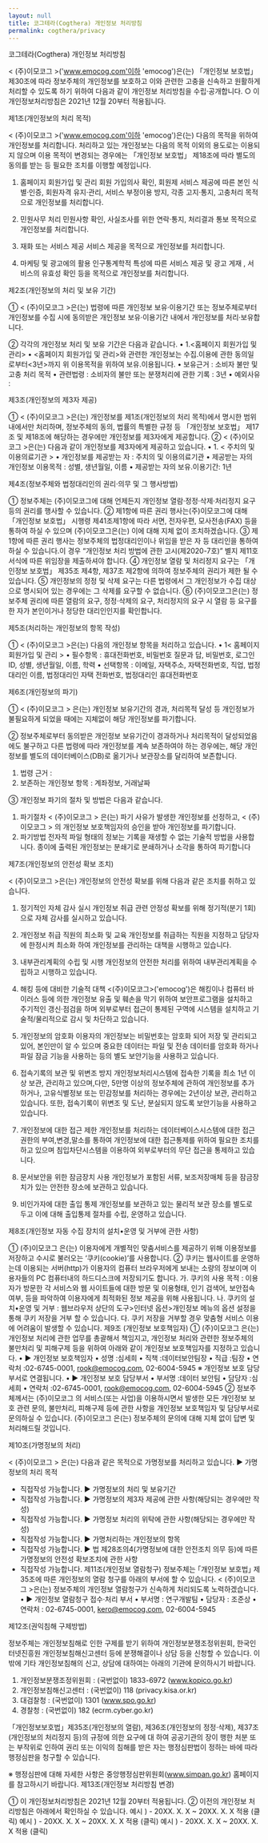 ```yaml
---
layout: null
title: 코그테라(Cogthera) 개인정보 처리방침
permalink: cogthera/privacy
---
```


코그테라(Cogthera) 개인정보 처리방침

< (주)이모코그 >('www.emocog.com'이하 'emocog')은(는) 「개인정보 보호법」 제30조에 따라 정보주체의 개인정보를 보호하고 이와 관련한 고충을 신속하고 원활하게 처리할 수 있도록 하기 위하여 다음과 같이 개인정보 처리방침을 수립·공개합니다.
○ 이 개인정보처리방침은 2021년 12월 20부터 적용됩니다.


제1조(개인정보의 처리 목적)

< (주)이모코그 >('www.emocog.com'이하 'emocog')은(는) 다음의 목적을 위하여 개인정보를 처리합니다. 처리하고 있는 개인정보는 다음의 목적 이외의 용도로는 이용되지 않으며 이용 목적이 변경되는 경우에는 「개인정보 보호법」 제18조에 따라 별도의 동의를 받는 등 필요한 조치를 이행할 예정입니다.
1. 홈페이지 회원가입 및 관리
회원 가입의사 확인, 회원제 서비스 제공에 따른 본인 식별·인증, 회원자격 유지·관리, 서비스 부정이용 방지, 각종 고지·통지, 고충처리 목적으로 개인정보를 처리합니다.

2. 민원사무 처리
민원사항 확인, 사실조사를 위한 연락·통지, 처리결과 통보 목적으로 개인정보를 처리합니다.

3. 재화 또는 서비스 제공
서비스 제공을 목적으로 개인정보를 처리합니다.

4. 마케팅 및 광고에의 활용
인구통계학적 특성에 따른 서비스 제공 및 광고 게재 , 서비스의 유효성 확인 등을 목적으로 개인정보를 처리합니다.




제2조(개인정보의 처리 및 보유 기간)

① < (주)이모코그 >은(는) 법령에 따른 개인정보 보유·이용기간 또는 정보주체로부터 개인정보를 수집 시에 동의받은 개인정보 보유·이용기간 내에서 개인정보를 처리·보유합니다.

② 각각의 개인정보 처리 및 보유 기간은 다음과 같습니다.
•	1.<홈페이지 회원가입 및 관리>
•	<홈페이지 회원가입 및 관리>와 관련한 개인정보는 수집.이용에 관한 동의일로부터<3년>까지 위 이용목적을 위하여 보유.이용됩니다.
•	보유근거 : 소비자 불만 및 고충 처리 목적
•	관련법령 : 소비자의 불만 또는 분쟁처리에 관한 기록 : 3년
•	예외사유 :



제3조(개인정보의 제3자 제공)

① < (주)이모코그 >은(는) 개인정보를 제1조(개인정보의 처리 목적)에서 명시한 범위 내에서만 처리하며, 정보주체의 동의, 법률의 특별한 규정 등 「개인정보 보호법」 제17조 및 제18조에 해당하는 경우에만 개인정보를 제3자에게 제공합니다.
② < (주)이모코그 >은(는) 다음과 같이 개인정보를 제3자에게 제공하고 있습니다.
•	1. < 주치의 및 이용의료기관 >
•	개인정보를 제공받는 자 : 주치의 및 이용의료기관
•	제공받는 자의 개인정보 이용목적 : 성별, 생년월일, 이름
•	제공받는 자의 보유.이용기간: 1년

제4조(정보주체와 법정대리인의 권리·의무 및 그 행사방법)


① 정보주체는 (주)이모코그에 대해 언제든지 개인정보 열람·정정·삭제·처리정지 요구 등의 권리를 행사할 수 있습니다.
② 제1항에 따른 권리 행사는(주)이모코그에 대해 「개인정보 보호법」 시행령 제41조제1항에 따라 서면, 전자우편, 모사전송(FAX) 등을 통하여 하실 수 있으며 (주)이모코그은(는) 이에 대해 지체 없이 조치하겠습니다.
③ 제1항에 따른 권리 행사는 정보주체의 법정대리인이나 위임을 받은 자 등 대리인을 통하여 하실 수 있습니다.이 경우 “개인정보 처리 방법에 관한 고시(제2020-7호)” 별지 제11호 서식에 따른 위임장을 제출하셔야 합니다.
④ 개인정보 열람 및 처리정지 요구는 「개인정보 보호법」 제35조 제4항, 제37조 제2항에 의하여 정보주체의 권리가 제한 될 수 있습니다.
⑤ 개인정보의 정정 및 삭제 요구는 다른 법령에서 그 개인정보가 수집 대상으로 명시되어 있는 경우에는 그 삭제를 요구할 수 없습니다.
⑥ (주)이모코그은(는) 정보주체 권리에 따른 열람의 요구, 정정·삭제의 요구, 처리정지의 요구 시 열람 등 요구를 한 자가 본인이거나 정당한 대리인인지를 확인합니다.

제5조(처리하는 개인정보의 항목 작성)

① < (주)이모코그 >은(는) 다음의 개인정보 항목을 처리하고 있습니다.
•	1< 홈페이지 회원가입 및 관리 >
•	필수항목 : 휴대전화번호, 비밀번호 질문과 답, 비밀번호, 로그인ID, 성별, 생년월일, 이름, 학력
•	선택항목 : 이메일, 자택주소, 자택전화번호, 직업, 법정대리인 이름, 법정대리인 자택 전화번호, 법정대리인 휴대전화번호

제6조(개인정보의 파기)

① < (주)이모코그 > 은(는) 개인정보 보유기간의 경과, 처리목적 달성 등 개인정보가 불필요하게 되었을 때에는 지체없이 해당 개인정보를 파기합니다.

② 정보주체로부터 동의받은 개인정보 보유기간이 경과하거나 처리목적이 달성되었음에도 불구하고 다른 법령에 따라 개인정보를 계속 보존하여야 하는 경우에는, 해당 개인정보를 별도의 데이터베이스(DB)로 옮기거나 보관장소를 달리하여 보존합니다.
1. 법령 근거 :
2. 보존하는 개인정보 항목 : 계좌정보, 거래날짜

③ 개인정보 파기의 절차 및 방법은 다음과 같습니다.
1. 파기절차
< (주)이모코그 > 은(는) 파기 사유가 발생한 개인정보를 선정하고, < (주)이모코그 > 의 개인정보 보호책임자의 승인을 받아 개인정보를 파기합니다.
2. 파기방법
전자적 파일 형태의 정보는 기록을 재생할 수 없는 기술적 방법을 사용합니다.
종이에 출력된 개인정보는 분쇄기로 분쇄하거나 소각을 통하여 파기합니다

제7조(개인정보의 안전성 확보 조치)

< (주)이모코그 >은(는) 개인정보의 안전성 확보를 위해 다음과 같은 조치를 취하고 있습니다.
1. 정기적인 자체 감사 실시
개인정보 취급 관련 안정성 확보를 위해 정기적(분기 1회)으로 자체 감사를 실시하고 있습니다.

2. 개인정보 취급 직원의 최소화 및 교육
개인정보를 취급하는 직원을 지정하고 담당자에 한정시켜 최소화 하여 개인정보를 관리하는 대책을 시행하고 있습니다.

3. 내부관리계획의 수립 및 시행
개인정보의 안전한 처리를 위하여 내부관리계획을 수립하고 시행하고 있습니다.

4. 해킹 등에 대비한 기술적 대책
<(주)이모코그>('emocog')은 해킹이나 컴퓨터 바이러스 등에 의한 개인정보 유출 및 훼손을 막기 위하여 보안프로그램을 설치하고 주기적인 갱신·점검을 하며 외부로부터 접근이 통제된 구역에 시스템을 설치하고 기술적/물리적으로 감시 및 차단하고 있습니다.

5. 개인정보의 암호화
이용자의 개인정보는 비밀번호는 암호화 되어 저장 및 관리되고 있어, 본인만이 알 수 있으며 중요한 데이터는 파일 및 전송 데이터를 암호화 하거나 파일 잠금 기능을 사용하는 등의 별도 보안기능을 사용하고 있습니다.

6. 접속기록의 보관 및 위변조 방지
개인정보처리시스템에 접속한 기록을 최소 1년 이상 보관, 관리하고 있으며,다만, 5만명 이상의 정보주체에 관하여 개인정보를 추가하거나, 고유식별정보 또는 민감정보를 처리하는 경우에는 2년이상 보관, 관리하고 있습니다.
또한, 접속기록이 위변조 및 도난, 분실되지 않도록 보안기능을 사용하고 있습니다.

7. 개인정보에 대한 접근 제한
개인정보를 처리하는 데이터베이스시스템에 대한 접근권한의 부여,변경,말소를 통하여 개인정보에 대한 접근통제를 위하여 필요한 조치를 하고 있으며 침입차단시스템을 이용하여 외부로부터의 무단 접근을 통제하고 있습니다.

8. 문서보안을 위한 잠금장치 사용
개인정보가 포함된 서류, 보조저장매체 등을 잠금장치가 있는 안전한 장소에 보관하고 있습니다.

9. 비인가자에 대한 출입 통제
개인정보를 보관하고 있는 물리적 보관 장소를 별도로 두고 이에 대해 출입통제 절차를 수립, 운영하고 있습니다.

제8조(개인정보 자동 수집 장치의 설치•운영 및 거부에 관한 사항)


① (주)이모코그 은(는) 이용자에게 개별적인 맞춤서비스를 제공하기 위해 이용정보를 저장하고 수시로 불러오는 ‘쿠키(cookie)’를 사용합니다.
② 쿠키는 웹사이트를 운영하는데 이용되는 서버(http)가 이용자의 컴퓨터 브라우저에게 보내는 소량의 정보이며 이용자들의 PC 컴퓨터내의 하드디스크에 저장되기도 합니다.
가. 쿠키의 사용 목적 : 이용자가 방문한 각 서비스와 웹 사이트들에 대한 방문 및 이용형태, 인기 검색어, 보안접속 여부, 등을 파악하여 이용자에게 최적화된 정보 제공을 위해 사용됩니다.
나. 쿠키의 설치•운영 및 거부 : 웹브라우저 상단의 도구>인터넷 옵션>개인정보 메뉴의 옵션 설정을 통해 쿠키 저장을 거부 할 수 있습니다.
다. 쿠키 저장을 거부할 경우 맞춤형 서비스 이용에 어려움이 발생할 수 있습니다.
제9조 (개인정보 보호책임자)
① (주)이모코그 은(는) 개인정보 처리에 관한 업무를 총괄해서 책임지고, 개인정보 처리와 관련한 정보주체의 불만처리 및 피해구제 등을 위하여 아래와 같이 개인정보 보호책임자를 지정하고 있습니다.
•	▶ 개인정보 보호책임자
•	성명 :심세희
•	직책 :데이터보안팀장
•	직급 :팀장
•	연락처 :02-6745-0001, rook@emocog.com, 02-6004-5945
※ 개인정보 보호 담당부서로 연결됩니다.
•	▶ 개인정보 보호 담당부서
•	부서명 :데이터 보안팀
•	담당자 :심세희
•	연락처 :02-6745-0001, rook@emocog.com, 02-6004-5945
② 정보주체께서는 (주)이모코그 의 서비스(또는 사업)을 이용하시면서 발생한 모든 개인정보 보호 관련 문의, 불만처리, 피해구제 등에 관한 사항을 개인정보 보호책임자 및 담당부서로 문의하실 수 있습니다. (주)이모코그 은(는) 정보주체의 문의에 대해 지체 없이 답변 및 처리해드릴 것입니다.

제10조(가명정보의 처리)

< (주)이모코그 > 은(는) 다음과 같은 목적으로 가명정보를 처리하고 있습니다.
▶ 가명정보의 처리 목적
- 직접작성 가능합니다.
▶ 가명정보의 처리 및 보유기간
- 직접작성 가능합니다.
▶ 가명정보의 제3자 제공에 관한 사항(해당되는 경우에만 작성)
- 직접작성 가능합니다.
▶ 가명정보 처리의 위탁에 관한 사항(해당되는 경우에만 작성)
- 직접작성 가능합니다.
▶ 가명처리하는 개인정보의 항목
- 직접작성 가능합니다.
▶ 법 제28조의4(가명정보에 대한 안전조치 의무 등)에 따른 가명정보의 안전성 확보조치에 관한 사항
- 직접작성 가능합니다.
제11조(개인정보 열람청구)
정보주체는 ｢개인정보 보호법｣ 제35조에 따른 개인정보의 열람 청구를 아래의 부서에 할 수 있습니다.
< (주)이모코그 >은(는) 정보주체의 개인정보 열람청구가 신속하게 처리되도록 노력하겠습니다.
•	▶ 개인정보 열람청구 접수·처리 부서
•	부서명 : 연구개발팀
•	담당자 : 조준상
•	연락처 : 02-6745-0001, kero@emocog.com, 02-6004-5945

제12조(권익침해 구제방법)


정보주체는 개인정보침해로 인한 구제를 받기 위하여 개인정보분쟁조정위원회, 한국인터넷진흥원 개인정보침해신고센터 등에 분쟁해결이나 상담 등을 신청할 수 있습니다. 이 밖에 기타 개인정보침해의 신고, 상담에 대하여는 아래의 기관에 문의하시기 바랍니다.

1. 개인정보분쟁조정위원회 : (국번없이) 1833-6972 (www.kopico.go.kr)
2. 개인정보침해신고센터 : (국번없이) 118 (privacy.kisa.or.kr)
3. 대검찰청 : (국번없이) 1301 (www.spo.go.kr)
4. 경찰청 : (국번없이) 182 (ecrm.cyber.go.kr)

「개인정보보호법」제35조(개인정보의 열람), 제36조(개인정보의 정정·삭제), 제37조(개인정보의 처리정지 등)의 규정에 의한 요구에 대 하여 공공기관의 장이 행한 처분 또는 부작위로 인하여 권리 또는 이익의 침해를 받은 자는 행정심판법이 정하는 바에 따라 행정심판을 청구할 수 있습니다.

※ 행정심판에 대해 자세한 사항은 중앙행정심판위원회(www.simpan.go.kr) 홈페이지를 참고하시기 바랍니다.
제13조(개인정보 처리방침 변경)

① 이 개인정보처리방침은 2021년 12월 20부터 적용됩니다.
② 이전의 개인정보 처리방침은 아래에서 확인하실 수 있습니다.
예시 ) - 20XX. X. X ~ 20XX. X. X 적용 (클릭)
예시 ) - 20XX. X. X ~ 20XX. X. X 적용 (클릭)
예시 ) - 20XX. X. X ~ 20XX. X. X 적용 (클릭)

